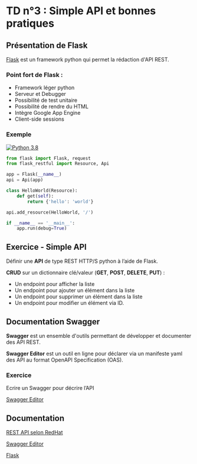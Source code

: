# TD n°3 : Simple API et bonnes pratiques


## Présentation de Flask

[Flask](https://flask.palletsprojects.com/en/2.2.x/quickstart/#a-minimal-application) est un framework python qui permet la rédaction d'API REST.

### Point fort de Flask :

* Framework léger python
* Serveur et Debugger
* Possibilité de test unitaire
* Possibilité de rendre du HTML
* Intègre Google App Engine
* Client-side sessions

### Exemple 
[![Python 3.8](https://img.shields.io/badge/python-3.8-blue.svg)](https://www.python.org/downloads/release/python-360/)

```python 
from flask import Flask, request
from flask_restful import Resource, Api

app = Flask(__name__)
api = Api(app)

class HelloWorld(Resource):
    def get(self):
        return {'hello': 'world'}

api.add_resource(HelloWorld, '/')

if __name__ == '__main__':
    app.run(debug=True)
```

## Exercice - Simple API 

Définir une **API** de type REST HTTP/S python à l’aide de Flask.

**CRUD** sur un dictionnaire clé/valeur (**GET**, **POST**, **DELETE**, **PUT**) :
 
* Un endpoint pour afficher la liste
* Un endpoint pour ajouter un élément dans la liste
* Un endpoint pour supprimer un élément dans la liste
* Un endpoint pour modifier un élément via ID.

## Documentation Swagger

**Swagger** est un ensemble d'outils permettant de développer et documenter des API REST.

**Swagger Editor** est un outil en ligne pour déclarer via un manifeste yaml des API au format OpenAPI Specification (OAS).

### Exercice
Ecrire un Swagger pour décrire l’API 

[Swagger Editor](https://editor.swagger.io/)

## Documentation

[REST API selon RedHat](https://www.redhat.com/en/topics/api/what-is-a-rest-api)

[Swagger Editor](https://editor.swagger.io/)

[Flask](https://flask.palletsprojects.com/en/2.2.x/quickstart/#a-minimal-application)
